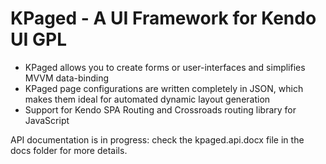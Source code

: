 KPaged - A UI Framework for Kendo UI GPL
======================================================

* KPaged allows you to create forms or user-interfaces and simplifies MVVM data-binding
* KPaged page configurations are written completely in JSON, which makes them ideal for automated dynamic layout generation
* Support for Kendo SPA Routing and Crossroads routing library for JavaScript

API documentation is in progress: check the kpaged.api.docx file in the docs folder for more details.
